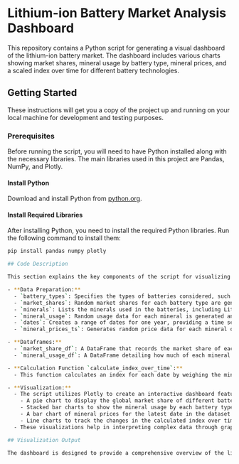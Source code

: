 # Lithium-ion Battery Market Analysis Dashboard

This repository contains a Python script for generating a visual dashboard of the lithium-ion battery market. The dashboard includes various charts showing market shares, mineral usage by battery type, mineral prices, and a scaled index over time for different battery technologies.

## Getting Started

These instructions will get you a copy of the project up and running on your local machine for development and testing purposes.

### Prerequisites

Before running the script, you will need to have Python installed along with the necessary libraries. The main libraries used in this project are Pandas, NumPy, and Plotly.

#### Install Python

Download and install Python from [python.org](https://www.python.org/downloads/).

#### Install Required Libraries

After installing Python, you need to install the required Python libraries. Run the following command to install them:

```bash
pip install pandas numpy plotly

## Code Description

This section explains the key components of the script for visualizing data related to lithium-ion batteries:

- **Data Preparation:**
  - `battery_types`: Specifies the types of batteries considered, such as LCO, LFP, NMC, NCA, and LMO.
  - `market_shares`: Random market shares for each battery type are generated using a Dirichlet distribution to ensure they sum to 100%.
  - `minerals`: Lists the minerals used in the batteries, including Lithium, Cobalt, Nickel, Manganese, and Iron.
  - `mineral_usage`: Random usage data for each mineral is generated and normalized so that the total for each battery type sums to 1.
  - `dates`: Creates a range of dates for one year, providing a time series aspect to the data.
  - `mineral_prices_ts`: Generates random price data for each mineral over the specified date range, simulating market price fluctuations.

- **Dataframes:**
  - `market_share_df`: A DataFrame that records the market share of each battery type, useful for analysis and visualization.
  - `mineral_usage_df`: A DataFrame detailing how much of each mineral each battery type uses, normalized to ensure consistency across types.

- **Calculation Function `calculate_index_over_time`:**
  - This function calculates an index for each date by weighing the mineral prices against their usage in each battery type. It reflects how the overall cost or impact of minerals in the battery industry changes over time based on market share and mineral usage.

- **Visualization:**
  - The script utilizes Plotly to create an interactive dashboard featuring:
    - A pie chart to display the global market share of different battery types.
    - Stacked bar charts to show the mineral usage by each battery type.
    - A bar chart of mineral prices for the latest date in the dataset.
    - Line charts to track the changes in the calculated index over time and the fluctuations in mineral prices across the year.
  - These visualizations help in interpreting complex data through graphical representations, making trends and relationships easier to understand.

## Visualization Output

The dashboard is designed to provide a comprehensive overview of the lithium-ion battery market, displaying critical metrics and trends that can impact business and manufacturing decisions. The interactivity offered by Plotly allows users to explore different facets of the data in detail.
